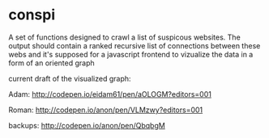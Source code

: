 # conspi
A set of functions designed to crawl a list of suspicous websites. The output should contain a ranked recursive list of connections between these webs and it's supposed for a javascript frontend to vizualize the data in a form of an oriented graph

current draft of the visualized graph:

Adam:
http://codepen.io/eidam61/pen/aOLOGM?editors=001

Roman:
http://codepen.io/anon/pen/VLMzwy?editors=001

backups:
http://codepen.io/anon/pen/QbqbgM

